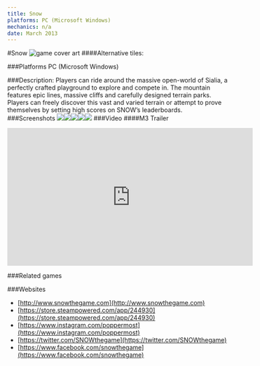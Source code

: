 ```yaml
---
title: Snow
platforms: PC (Microsoft Windows)
mechanics: n/a
date: March 2013
---
```

#Snow
![game cover art](//images.igdb.com/igdb/image/upload/t_cover_big/yztrxwj6uy12dwzozpyf.jpg "Logo Title Text 1")
####Alternative tiles:

###Platforms
PC (Microsoft Windows)

###Description:
Players can ride around the massive open-world of Sialia, a perfectly crafted playground to explore and compete in. The mountain features epic lines, massive cliffs and carefully designed terrain parks. Players can freely discover this vast and varied terrain or attempt to prove themselves by setting high 
scores on SNOW’s leaderboards.
###Screenshots
<a target="_blank" href="//images.igdb.com/igdb/image/upload/t_cover_big/tywuupzqz2o3dxhostcj.jpg"><img src="//images.igdb.com/igdb/image/upload/t_thumb/tywuupzqz2o3dxhostcj.jpg"/></a><a target="_blank" href="//images.igdb.com/igdb/image/upload/t_cover_big/itzm7jcknkfjfy5pxbqd.jpg"><img src="//images.igdb.com/igdb/image/upload/t_thumb/itzm7jcknkfjfy5pxbqd.jpg"/></a><a target="_blank" href="//images.igdb.com/igdb/image/upload/t_cover_big/fbevcp2kreqxaowm8i2x.jpg"><img src="//images.igdb.com/igdb/image/upload/t_thumb/fbevcp2kreqxaowm8i2x.jpg"/></a><a target="_blank" href="//images.igdb.com/igdb/image/upload/t_cover_big/db09cndwudchuz9nmzbt.jpg"><img src="//images.igdb.com/igdb/image/upload/t_thumb/db09cndwudchuz9nmzbt.jpg"/></a><a target="_blank" href="//images.igdb.com/igdb/image/upload/t_cover_big/fedecypr6ho1xfoceszo.jpg"><img src="//images.igdb.com/igdb/image/upload/t_thumb/fedecypr6ho1xfoceszo.jpg"/></a>
###Video
####M3 Trailer

<iframe width="560" height="315" src="https://www.youtube.com/embed/Zw581SbvS4Q" frameborder="0" allowfullscreen></iframe>

###Related games

###Websites
* [http://www.snowthegame.com](http://www.snowthegame.com)
* [https://store.steampowered.com/app/244930](https://store.steampowered.com/app/244930)
* [https://www.instagram.com/poppermost](https://www.instagram.com/poppermost)
* [https://twitter.com/SNOWthegame](https://twitter.com/SNOWthegame)
* [https://www.facebook.com/snowthegame](https://www.facebook.com/snowthegame)
